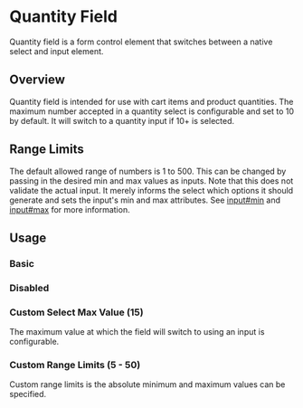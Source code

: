 # Quantity Field
Quantity field is a form control element that switches between a native select and input element.

## Overview
Quantity field is intended for use with cart items and product quantities. The maximum number accepted in a quantity select is configurable and set to 10 by default. It will switch to a quantity input if 10+ is selected.

## Range Limits
The default allowed range of numbers is 1 to 500. This can be changed by passing in the desired min and max values as inputs. Note that this does not validate the actual input. It merely informs the select which options it should generate and sets the input's min and max attributes. See [input#min](https://developer.mozilla.org/en-US/docs/Web/HTML/Element/input/number#min) and [input#max](https://developer.mozilla.org/en-US/docs/Web/HTML/Element/input/number#max) for more information.

## Usage

### Basic
<daff-docs-example-viewer-container-ce example="basic-quantity-field"></daff-docs-example-viewer-container-ce>

### Disabled
<daff-docs-example-viewer-container-ce example="disabled-quantity-field"></daff-docs-example-viewer-container-ce>

### Custom Select Max Value (15)
The maximum value at which the field will switch to using an input is configurable.
<daff-docs-example-viewer-container-ce example="select-max-quantity-field"></daff-docs-example-viewer-container-ce>

### Custom Range Limits (5 - 50)
Custom range limits is the absolute minimum and maximum values can be specified.
<daff-docs-example-viewer-container-ce example="custom-range-quantity-field"></daff-docs-example-viewer-container-ce>
